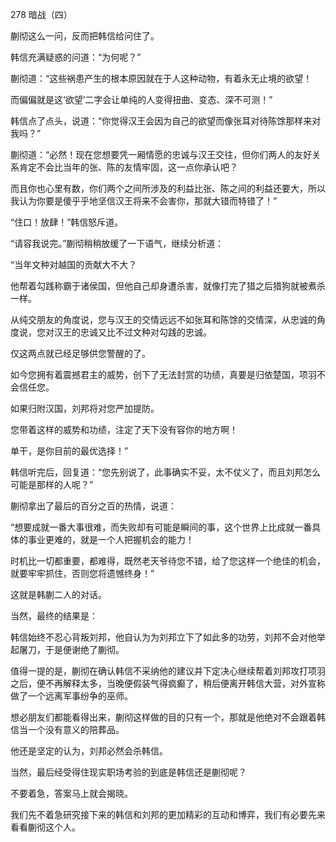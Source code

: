 278 暗战（四）



蒯彻这么一问，反而把韩信给问住了。

韩信充满疑惑的问道：“为何呢？”

蒯彻道：“这些祸患产生的根本原因就在于人这种动物，有着永无止境的欲望！

而偏偏就是这‘欲望’二字会让单纯的人变得扭曲、变态、深不可测！”



韩信点了点头，说道：“你觉得汉王会因为自己的欲望而像张耳对待陈馀那样来对我吗？”

蒯彻道：“必然！现在您想要凭一厢情愿的忠诚与汉王交往，但你们两人的友好关系肯定不会比当年的张、陈的友情牢固，这一点你承认吧？

而且你也心里有数，你们两个之间所涉及的利益比张、陈之间的利益还要大，所以我认为你要是傻乎乎地坚信汉王将来不会害你，那就大错而特错了！”

“住口！放肆！”韩信怒斥道。

“请容我说完。”蒯彻稍稍放缓了一下语气，继续分析道：

“当年文种对越国的贡献大不大？

他帮着勾践称霸于诸侯国，但他自己却身遭杀害，就像打完了猎之后猎狗就被煮杀一样。

从纯交朋友的角度说，您与汉王的交情远远不如张耳和陈馀的交情深，从忠诚的角度说，您对汉王的忠诚又比不过文种对勾践的忠诚。

仅这两点就已经足够供您警醒的了。

如今您拥有着震撼君主的威势，创下了无法封赏的功绩，真要是归依楚国，项羽不会信任您。

如果归附汉国，刘邦将对您严加提防。

您带着这样的威势和功绩，注定了天下没有容你的地方啊！

单干，是你目前的最优选择！”



韩信听完后，回复道：“您先别说了，此事确实不妥，太不仗义了，而且刘邦怎么可能是那样的人呢？”

蒯彻拿出了最后的百分之百的热情，说道：

“想要成就一番大事很难，而失败却有可能是瞬间的事，这个世界上比成就一番具体的事业更难的，就是一个人把握机会的能力！

时机比一切都重要，都难得，既然老天爷待您不错，给了您这样一个绝佳的机会，就要牢牢抓住，否则您将遗憾终身！”

这就是韩蒯二人的对话。



当然，最终的结果是：

韩信始终不忍心背叛刘邦，他自认为为刘邦立下了如此多的功劳，刘邦不会对他举起屠刀，于是便谢绝了蒯彻。

值得一提的是，蒯彻在确认韩信不采纳他的建议并下定决心继续帮着刘邦攻打项羽之后，便不再解释太多，当晚便假装气得疯癫了，稍后便离开韩信大营，对外宣称做了一个远离军事纷争的巫师。

想必朋友们都能看得出来，蒯彻这样做的目的只有一个，那就是他绝对不会跟着韩信当一个没有意义的陪葬品。

他还是坚定的认为，刘邦必然会杀韩信。

当然，最后经受得住现实职场考验的到底是韩信还是蒯彻呢？

不要着急，答案马上就会揭晓。

我们先不着急研究接下来的韩信和刘邦的更加精彩的互动和博弈，我们有必要先来看看蒯彻这个人。

